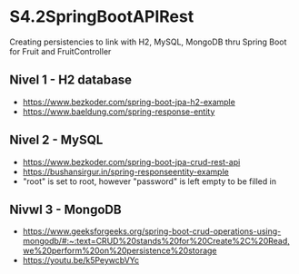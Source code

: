 # S4.2SpringBootAPIRest
Creating persistencies to link with H2, MySQL, MongoDB thru Spring Boot for Fruit and FruitController

## Nivel 1 - H2 database

- https://www.bezkoder.com/spring-boot-jpa-h2-example
- https://www.baeldung.com/spring-response-entity

## Nivel 2 - MySQL
- https://www.bezkoder.com/spring-boot-jpa-crud-rest-api
- https://bushansirgur.in/spring-responseentity-example
- "root" is set to root, however "password" is left empty to be filled in

## Nivwl 3 - MongoDB
- https://www.geeksforgeeks.org/spring-boot-crud-operations-using-mongodb/#:~:text=CRUD%20stands%20for%20Create%2C%20Read,we%20perform%20on%20persistence%20storage
- https://youtu.be/k5PeywcbVYc


